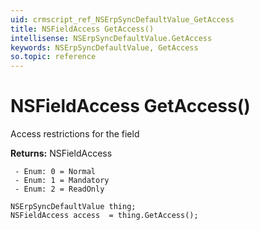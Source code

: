 ```yaml
---
uid: crmscript_ref_NSErpSyncDefaultValue_GetAccess
title: NSFieldAccess GetAccess()
intellisense: NSErpSyncDefaultValue.GetAccess
keywords: NSErpSyncDefaultValue, GetAccess
so.topic: reference
---
```


# NSFieldAccess GetAccess()

Access restrictions for the field

**Returns:** NSFieldAccess

     - Enum: 0 = Normal 
     - Enum: 1 = Mandatory 
     - Enum: 2 = ReadOnly 

```crmscript
NSErpSyncDefaultValue thing;
NSFieldAccess access  = thing.GetAccess();
```

